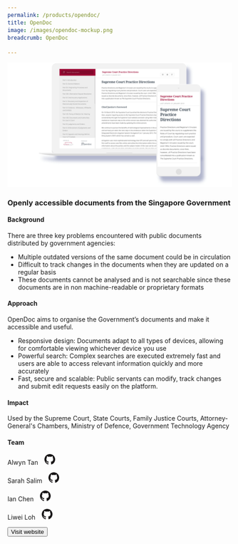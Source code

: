 ```yaml
---
permalink: /products/opendoc/
title: OpenDoc
image: /images/opendoc-mockup.png
breadcrumb: OpenDoc

---
```



![github](/images/opendoc-mockup.png)

### Openly accessible documents from the Singapore Government

#### Background 

There are three key problems encountered with public documents distributed by government agencies: 
* Multiple outdated versions of the same document could be in circulation 
* Difficult to track changes in the documents when they are updated on a regular basis
* These documents cannot be analysed and is not searchable since these documents are in non machine-readable or proprietary formats


#### Approach

OpenDoc aims to organise the Government’s documents and make it accessible and useful. 
* Responsive design: Documents adapt to all types of devices, allowing for comfortable viewing whichever device you use
* Powerful search: Complex searches are executed extremely fast and users are able to access relevant information quickly and more accurately
* Fast, secure and scalable: Public servants can modify, track changes and submit edit requests easily on the platform. 

#### Impact

Used by the Supreme Court, State Courts, Family Justice Courts, Attorney-General's Chambers, Ministry of Defence, Government Technology Agency

#### Team

Alwyn Tan <a href="https://github.com/LoneRifle" style="display: inline-block; width: 24px; height: 24px; margin-bottom: -5px; margin-left: 10px;">
    <img border="0" alt="Github account" src="/images/Github-Mark-32px.png">
</a>

Sarah Salim <a href="https://github.com/sarahsalim" style="display: inline-block; width: 24px; height: 24px; margin-bottom: -5px; margin-left: 10px;">
    <img border="0" alt="Github account" src="/images/Github-Mark-32px.png">
</a>

Ian Chen <a href="https://github.com/pregnantboy" style="display: inline-block; width: 24px; height: 24px; margin-bottom: -5px; margin-left: 10px;">
    <img border="0" alt="Github account" src="/images/Github-Mark-32px.png">
</a>

Liwei Loh <a href="https://github.com/iewil" style="display: inline-block; width: 24px; height: 24px; margin-bottom: -5px; margin-left: 10px;">
    <img border="0" alt="Github account" src="/images/Github-Mark-32px.png">
</a>


<a href="https://opendoc.sg/" target="_blank">
    <button class="bp-button is-secondary is-medium has-text-white is-uppercase search-button">
        Visit website
    </button>
</a>
